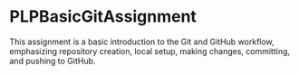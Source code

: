 # PLPBasicGitAssignment
This assignment is a basic introduction to the Git and GitHub workflow, emphasizing repository creation, local setup, making changes, committing, and pushing to GitHub.
